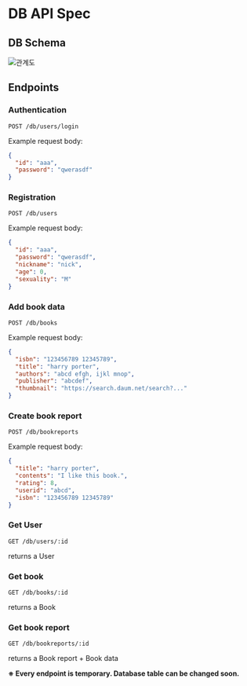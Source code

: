 # DB API Spec

## DB Schema

![관계도](https://user-images.githubusercontent.com/83688807/169657734-aadd6926-88fc-4d2c-aef4-d9b25fd24c1a.png)

## Endpoints

### Authentication

`POST /db/users/login`

Example request body:
```JSON
{
  "id": "aaa",
  "password": "qwerasdf"
}
```

### Registration

`POST /db/users`

Example request body:
```JSON
{
  "id": "aaa",
  "password": "qwerasdf",
  "nickname": "nick",
  "age": 0,
  "sexuality": "M"
}
```

### Add book data

`POST /db/books`

Example request body:
```JSON
{
  "isbn": "123456789 12345789",
  "title": "harry porter",
  "authors": "abcd efgh, ijkl mnop",
  "publisher": "abcdef",
  "thumbnail": "https://search.daum.net/search?..."
}
```

### Create book report

`POST /db/bookreports`

Example request body:
```JSON
{
  "title": "harry porter",
  "contents": "I like this book.",
  "rating": 8,
  "userid": "abcd",
  "isbn": "123456789 12345789"
}
```

### Get User

`GET /db/users/:id`

returns a User

### Get book

`GET /db/books/:id`

returns a Book

### Get book report

`GET /db/bookreports/:id`

returns a Book report + Book data

**※ Every endpoint is temporary. Database table can be changed soon.**
